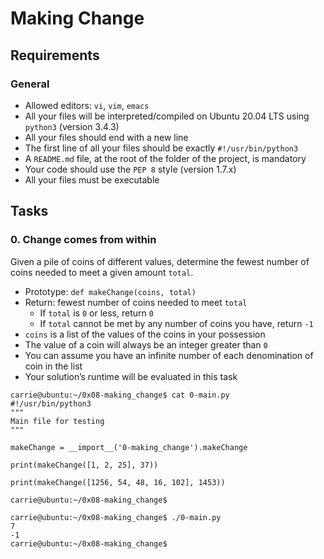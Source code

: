 # Making Change
## Requirements
### General
- Allowed editors: ```vi```, ```vim```, ```emacs```
- All your files will be interpreted/compiled on Ubuntu 20.04 LTS using ```python3``` (version 3.4.3)
- All your files should end with a new line
- The first line of all your files should be exactly ```#!/usr/bin/python3```
- A ```README.md``` file, at the root of the folder of the project, is mandatory
- Your code should use the ```PEP 8``` style (version 1.7.x)
- All your files must be executable

## Tasks
### 0. Change comes from within
Given a pile of coins of different values, determine the fewest number of coins needed to meet a given amount ```total```.

- Prototype: ```def makeChange(coins, total)```
- Return: fewest number of coins needed to meet ```total```
  - If ```total``` is ```0``` or less, return ```0```
  - If ```total``` cannot be met by any number of coins you have, return ```-1```
- ```coins``` is a list of the values of the coins in your possession
- The value of a coin will always be an integer greater than ```0```
- You can assume you have an infinite number of each denomination of coin in the list
- Your solution’s runtime will be evaluated in this task
```
carrie@ubuntu:~/0x08-making_change$ cat 0-main.py
#!/usr/bin/python3
"""
Main file for testing
"""

makeChange = __import__('0-making_change').makeChange

print(makeChange([1, 2, 25], 37))

print(makeChange([1256, 54, 48, 16, 102], 1453))

carrie@ubuntu:~/0x08-making_change$
```
```
carrie@ubuntu:~/0x08-making_change$ ./0-main.py
7
-1
carrie@ubuntu:~/0x08-making_change$
```
